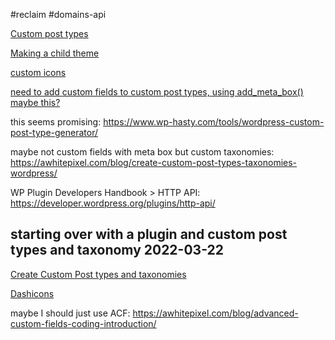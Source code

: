 #reclaim #domains-api

[Custom post types](https://learn.wordpress.org/lesson-plan/custom-post-types/)

[Making a child theme](https://www.hostinger.com/tutorials/how-to-create-wordpress-child-theme)

[custom icons](https://stackoverflow.com/questions/30620226/custom-svg-admin-menu-icon-in-wordpress/42265057#42265057)

[need to add custom fields to custom post types, using add_meta_box() maybe this?](https://developer.wordpress.org/plugins/metadata/custom-meta-boxes/)

this seems promising: https://www.wp-hasty.com/tools/wordpress-custom-post-type-generator/

maybe not custom fields with meta box but custom taxonomies: https://awhitepixel.com/blog/create-custom-post-types-taxonomies-wordpress/

WP Plugin Developers Handbook > HTTP API: https://developer.wordpress.org/plugins/http-api/

## starting over with a plugin and custom post types and taxonomy 2022-03-22
[Create Custom Post types and taxonomies](https://awhitepixel.com/blog/create-custom-post-types-taxonomies-wordpress/)

[Dashicons](https://developer.wordpress.org/resource/dashicons/#admin-site)

maybe I should just use ACF: https://awhitepixel.com/blog/advanced-custom-fields-coding-introduction/
